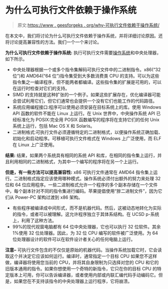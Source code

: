 # 为什么可执行文件依赖于操作系统

> 原文:[https://www . geesforgeks . org/why-可执行文件依赖于操作系统/](https://www.geeksforgeeks.org/why-executable-files-are-os-dependent/)

在本文中，我们将讨论为什么可执行文件依赖于操作系统，并将详细讨论原因。还将讨论提高兼容性的方法。我们一个一个来讨论。

**为什么可执行文件依赖于操作系统:**
执行可执行文件需要[操作系统](https://www.geeksforgeeks.org/operating-systems/)和中央处理器，如下所示。

*   中央处理器根据一个或多个指令集解码可执行文件中的二进制指令。x86(“32 位”)和 AMD64(“64 位”)指令集受到大多数消费类 CPU 的支持。可以为这些指令集之一编译程序，但不能两者都编译。这些指令集的扩展是可用的，可以在运行时检查对它们的支持。
*   SIMD 的支持就是这种扩张的一个例子。如果这些扩展存在，优化编译器可能会尝试利用它们，但它们通常也会提供一个没有它们也能工作的代码路径。
*   系统应用编程接口:程序可以使用必须安装在目标系统上的库。使用 Windows API 函数的软件不能在 Linux 上运行。在 Unix 世界中，中央操作系统 API 已经标准化为 POSIX:完全用 POSIX 函数编写的程序将在支持它们的任何 Unix 系统上运行，包括 Mac OS X 和 Solaris。
*   二进制格式:可执行文件必须遵循特定的二进制格式，以便操作系统正确加载、初始化和启动程序。可移植可执行文件格式在 Windows 上广泛使用，而 ELF 在 Linux 上广泛使用。

**结果:**
结果，如果两个系统具有相同的系统 API 和库，在相同的指令集上运行，并且利用相同的二进制格式，为其中一个编写的程序将在另一个上运行。

**但是，有一些方法可以提高兼容性:**
x86 可执行文件通常在 AMD64 指令集上运行。二进制格式指定应该使用哪种模式。操作系统必须付出额外的努力来处理 32 位和 64 位应用程序。一些二进制格式允许一个程序的多个副本存储在一个文件中，每个副本针对不同的指令集进行编码。苹果提倡使用“胖二进制文件”，因为它们从 Power-PC 架构过渡到 x86 架构。

*   有些程序被编译成中间形式，而不是机器代码。然后，这被动态地转化为实际的指令，或者可以被理解。这允许程序独立于其体系结构。在 UCSD p-系统上，利用了这种方法。
*   99%的现代视窗电脑都有 64 位中央处理器，它也可以执行 32 位软件。其余 1%使用 32 位处理器。因此，为 32 位 CPU 编写的软件被广泛使用。为 64 位处理器设计的软件可以在软件设计者关心的任何电脑上运行。

**注意–**
可执行文件包含的不仅仅是原始的机器代码。当操作系统加载它时，它会读取这个并决定它应该如何运行。编译时，通常指定一个目标 CPU 如果您不这样做，编译器将使用您当前的 CPU，并将其自身限制为只选择对您的 CPU 和它的旧版本通用的指令。如果你想使用一个奇特的新指令，它只在你的目标 CPU 的特定版本上可用，你可以告诉编译器，或者使用内部或内联汇编代码手动编码它。但是，如果您在不支持该指令的中央处理器上运行程序，它将崩溃。
